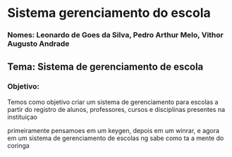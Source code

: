 # Sistema gerenciamento do escola
### Nomes: Leonardo de Goes da Silva, Pedro Arthur Melo, Vithor Augusto Andrade                                                                                                                                                                                                                       

## Tema: Sistema de gerenciamento de escola

### Objetivo:
Temos como objetivo criar um sistema de gerenciamento para escolas a partir do registro de alunos, professores, cursos e disciplinas presentes na instituiçao

primeiramente pensamoes em um keygen, depois em um winrar, e agora em um sistema de gerenciamento de escolas 
ng sabe como ta a mente do coringa
